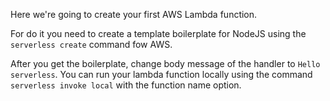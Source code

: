 Here we're going to create your first AWS Lambda function.

For do it you need to create a template boilerplate for NodeJS using the `serverless create` command fow AWS.

After you get the boilerplate, change body message of the handler to `Hello serverless`.
You can run your lambda function locally using the command `serverless invoke local` with the function name option.
